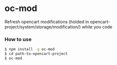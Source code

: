 # oc-mod
Refresh opencart modifications (holded in opencart-project/system/storage/modification/) while you code
 
### How to use
 
 
```sh
$ npm install -g oc-mod
$ cd path-to-opencart-project
$ oc-mod
```

